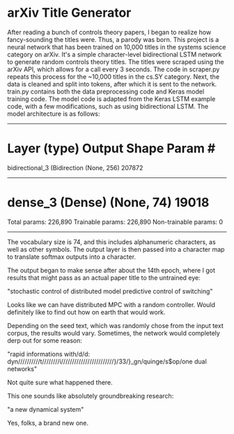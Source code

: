 # arXiv Title Generator

After reading a bunch of controls theory papers, I began to realize how fancy-sounding the titles were. Thus, a parody was born. This project is a neural network that has been trained on 10,000 titles in the systems science category on arXiv. It's a simple character-level bidirectional LSTM network to generate random controls theory titles. The titles were scraped using the arXiv API, which allows for a call every 3 seconds. The code in scraper.py repeats this process for the ~10,000 titles in the cs.SY category. Next, the data is cleaned and split into tokens, after which it is sent to the network. train.py contains both the data preprocessing code and Keras model training code. The model code is adapted from the Keras LSTM example code, with a few modifications, such as using bidirectional LSTM. The model architecture is as follows:

_________________________________________________________________
Layer (type)                 Output Shape              Param #   
=================================================================
bidirectional_3 (Bidirection (None, 256)               207872    
_________________________________________________________________
dense_3 (Dense)              (None, 74)                19018     
=================================================================
Total params: 226,890
Trainable params: 226,890
Non-trainable params: 0
_________________________________________________________________

The vocabulary size is 74, and this includes alphanumeric characters, as well as other symbols. The output layer is then passed into a character map to translate softmax outputs into a character.


The output began to make sense after about the 14th epoch, where I got results that might pass as an actual paper title to the untrained eye:

"stochastic control of distributed model predictive control of switching"

Looks like we can have distributed MPC with a random controller. Would definitely like to find out how on earth that would work.


Depending on the seed text, which was randomly chose from the input text corpus, the results would vary. Sometimes, the network would completely derp out for some reason:

"rapid informations with/d/d: dyn//////////t////////i////////////////////////}/33/}_gn/quinge/s$op/one dual networks"

Not quite sure what happened there.


This one sounds like absolutely groundbreaking research:

"a new dynamical system"

Yes, folks, a brand new one.